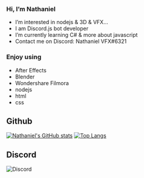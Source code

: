 ### Hi, I’m Nathaniel
- I’m interested in nodejs & 3D & VFX...
- I am Discord.js bot developer
- I’m currently learning C# & more about javascript
- Contact me on Discord: Nathaniel VFX#6321

### Enjoy using
- After Effects
- Blender
- Wondershare Filmora
- nodejs
- html
- css

## Github
[![Nathaniel's GitHub stats](https://github-readme-stats.vercel.app/api?username=Nathaniel-VFX&theme=algolia&show_icons=true)](https://github.com/Nathaniel-VFX/github-readme-stats)
[![Top Langs](https://github-readme-stats.vercel.app/api/top-langs/?username=Nathaniel-VFX&layout=compact&theme=algolia&show_icons=true)](https://github.com/Nathaniel-VFX/github-readme-stats)

## Discord
<img src="https://discord.c99.nl/widget/theme-2/753180650202202154.png" alt="Discord"/>
